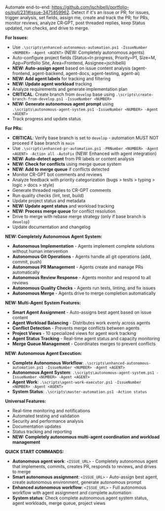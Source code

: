 ﻿Automate end-to-end: https://github.com/jschibelli/portfolio-os/pull/231#issue-3475859962. Detect if it's an issue or PR; for issues, trigger analysis, set fields, assign me, create and track the PR; for PRs, monitor reviews, analyze CR‑GPT, post threaded replies, keep Status updated, run checks, and drive to merge.

**For Issues:**
- Use `.\scripts\enhanced-autonomous-automation.ps1 -IssueNumber <NUMBER> -Agent <AGENT>` (NEW: Completely autonomous agents)
- Auto-configure project fields (Status=In progress, Priority=P1, Size=M, App=Portfolio Site, Area=Frontend, Assignee=jschibelli)
- **NEW: Auto-assign agent** based on issue content analysis (agent-frontend, agent-backend, agent-docs, agent-testing, agent-ai)
- **NEW: Add agent labels** for tracking and filtering
- **NEW: Update agent workload** tracking
- Analyze requirements and generate implementation plan
- **CRITICAL**: Create branch from `develop` base using `.\scripts\create-branch-from-develop.ps1 -IssueNumber <NUMBER>`
- **NEW: Generate autonomous agent prompt** using `.\scripts\autonomous-agent-system.ps1 -IssueNumber <NUMBER> -Agent <AGENT>`
- Track progress and update status

**For PRs:**
- **CRITICAL**: Verify base branch is set to `develop` - automation MUST NOT proceed if base branch is `main`
- Use `.\scripts\enhanced-pr-automation.ps1 -PRNumber <NUMBER> -Agent <AGENT> -Action all -AutoFix` (NEW: Enhanced with agent integration)
- **NEW: Auto-detect agent** from PR labels or content analysis
- **NEW: Check for conflicts** using merge queue system
- **NEW: Add to merge queue** if conflicts detected
- Monitor CR-GPT bot comments and reviews
- Analyze feedback with priority categorization (bugs > tests > typing > logic > docs > style)
- Generate threaded replies to CR-GPT comments
- Run quality checks (lint, test, build)
- Update project status and metadata
- **NEW: Update agent status** and workload tracking
- **NEW: Process merge queue** for conflict resolution
- Drive to merge with rebase merge strategy (only if base branch is `develop`)
- Update documentation and changelog

**NEW: Completely Autonomous Agent System:**
- **Autonomous Implementation** - Agents implement complete solutions without human intervention
- **Autonomous Git Operations** - Agents handle all git operations (add, commit, push)
- **Autonomous PR Management** - Agents create and manage PRs automatically
- **Autonomous Review Response** - Agents monitor and respond to all reviews
- **Autonomous Quality Checks** - Agents run tests, linting, and fix issues
- **Autonomous Merge** - Agents drive to merge completion automatically

**NEW: Multi-Agent System Features:**
- **Smart Agent Assignment** - Auto-assigns best agent based on issue content
- **Agent Workload Balancing** - Distributes work evenly across agents
- **Conflict Detection** - Prevents merge conflicts between agents
- **Project Views** - 10 specialized views for agent work tracking
- **Agent Status Tracking** - Real-time agent status and capacity monitoring
- **Merge Queue Management** - Coordinates merges to prevent conflicts

**NEW: Autonomous Agent Execution:**
- **Complete Autonomous Workflow**: `.\scripts\enhanced-autonomous-automation.ps1 -IssueNumber <NUMBER> -Agent <AGENT>`
- **Autonomous Agent System**: `.\scripts\autonomous-agent-system.ps1 -IssueNumber <NUMBER> -Agent <AGENT>`
- **Agent Work**: `.\scripts\agent-work-executor.ps1 -IssueNumber <NUMBER> -Agent <AGENT>`
- **System Status**: `.\scripts\master-automation.ps1 -Action status`

**Universal Features:**
- Real-time monitoring and notifications
- Automated testing and validation
- Security and performance analysis
- Documentation updates
- Status tracking and reporting
- **NEW: Completely autonomous multi-agent coordination and workload management**

**QUICK START COMMANDS:**
- **Autonomous agent work**: `<ISSUE_URL>` - Completely autonomous agent that implements, commits, creates PR, responds to reviews, and drives to merge
- **Smart autonomous assignment**: `<ISSUE_URL>` - Auto-assign best agent, create autonomous environment, generate autonomous prompt
- **Enhanced autonomous workflow**: `<ISSUE_URL>` - Full autonomous workflow with agent assignment and complete automation
- **System status**: Check complete autonomous agent system status, agent workloads, merge queue, project views
